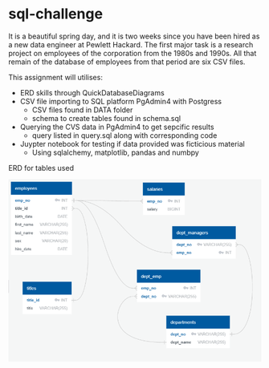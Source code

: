 # sql-challenge

It is a beautiful spring day, and it is two weeks since you have been hired as a new data engineer at Pewlett Hackard. The first major task is a research project on employees of the corporation from the 1980s and 1990s. All that remain of the database of employees from that period are six CSV files.

This assignment will utilises: 
 * ERD skills through QuickDatabaseDiagrams
 * CSV file importing to SQL platform PgAdmin4 with Postgress
    * CSV files found in DATA folder
    * schema to create tables found in schema.sql
 * Querying the CVS data in PgAdmin4 to get sepcific results
    * query listed in query.sql along with corresponding code
 * Juypter notebook for testing if data provided was ficticious material 
    * Using sqlalchemy, matplotlib, pandas and numbpy

ERD for tables used

![DBD ERD image](./images/ERD_image.png)
